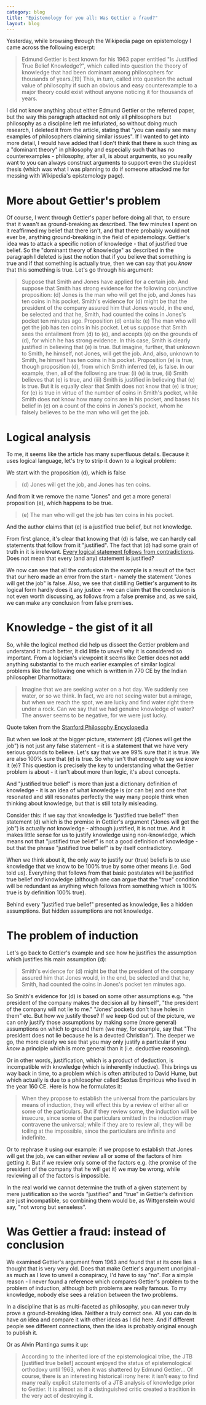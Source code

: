 ```yaml
---
category: blog
title: "Epistemology for you all: Was Gettier a fraud?"
layout: blog
---
```


Yesterday, while browsing through the Wikipedia page on epistemology I came across the following excerpt:

> Edmund Gettier is best known for his 1963 paper entitled "Is Justified True Belief Knowledge?", which called into question the theory of knowledge that had been dominant among philosophers for thousands of years.[19] This, in turn, called into question the actual value of philosophy if such an obvious and easy counterexample to a major theory could exist without anyone noticing it for thousands of years.

I did not know anything about either Edmund Gettier or the referred paper, but the way this paragraph attacked not only all philosophers but philosophy as a discipline left me infuriated, so without doing much research, I deleted it from the article, stating that "you can easily see many examples of philosophers claiming similar issues". If I wanted to get into more detail, I would have added that I don't think that there is such thing as a "dominant theory" in philosophy and especially such that has no counterexamples - philosophy, after all, is about arguments, so you really want to you can always construct arguments to support even the stupidest thesis (which was what I was planning to do if someone attacked me for messing with Wikipedia's epistemology page).

<!--more-->

More about Gettier's problem
===

Of course, I went through Gettier's paper before doing all that, to ensure that it wasn't as ground-breaking as described. The few minutes I spent on it reaffirmed my belief that there isn't, and that there probably would not ever be, anything ground-breaking in the field of epistemology. Gettier's idea was to attack a specific notion of knowledge - that of justified true belief. So the "dominant theory of knowledge" as described in the paragraph I deleted is just the notion that if you believe that something is true and if that something is actually true, then we can say that you *know* that this something is true. Let's go through his argument: 

> Suppose that Smith and Jones have applied for a certain job. And suppose that Smith has strong evidence for the following conjunctive proposition: (d) Jones is the man who will get the job, and Jones has ten coins in his pocket.
> Smith's evidence for (d) might be that the president of the company assured him that Jones would, in the end, be selected and that he, Smith, had counted the coins in Jones's pocket ten minutes ago. Proposition (d) entails: (e) The man who will get the job has ten coins in his pocket.
> Let us suppose that Smith sees the entailment from (d) to (e), and accepts (e) on the grounds of (d), for which he has strong evidence. In this case, Smith is clearly justified in believing that (e) is true.
> But imagine, further, that unknown to Smith, he himself, not Jones, will get the job. And, also, unknown to Smith, he himself has ten coins in his pocket. Proposition (e) is true, though proposition (d), from which Smith inferred (e), is false. In our example, then, all of the following are true: (i) (e) is true, (ii) Smith believes that (e) is true, and (iii) Smith is justified in believing that (e) is true. But it is equally clear that Smith does not know that (e) is true; for (e) is true in virtue of the number of coins in Smith's pocket, while Smith does not know how many coins are in his pocket, and bases his belief in (e) on a count of the coins in Jones's pocket, whom he falsely believes to be the man who will get the job.

Logical analysis
===

To me, it seems like the article has many superfluous details. Because it uses logical language, let's try to strip it down to a logical problem:

We start with the proposition (d), which is false

> (d) Jones will get the job, and Jones has ten coins. 

And from it we remove the name "Jones" and get a more general proposition (e), which happens to be true.

> (e) The man who will get the job has ten coins in his pocket. 

And the author claims that (e) is a justified true belief, but not knowledge.

From first glance, it's clear that knowing that (d) is false, we can hardly call statements that follow from it "justified". The fact that (d) had some grain of truth in it is irrelevant. [Every logical statement follows from contradictions](https://en.wikipedia.org/wiki/Principle_of_explosion). Does not mean that every (and any) statement is justified?

We now can see that all the confusion in the example is a result of the fact that our hero made an error from the start - namely the statement "Jones will get the job" is false. Also, we see that distilling Gettier's argument to its logical form hardly does it any justice -  we can claim that the conclusion is not even worth discussing, as follows from a false premise and, as we said, we can make any conclusion from false premises. 

Knowledge - the gist of it all
===

So, while the logical method did help us dissect the Gettier problem and understand it much better, it did little to unveil why it is considered so important. From a logician's viewpoint it seems like Gettier does not add anything substantial to the much earlier examples of similar logical problems like the following one which is written in 770 CE by the Indian philosopher Dharmottara:

> Imagine that we are seeking water on a hot day. We suddenly see water, or so we think. In fact, we are not seeing water but a mirage, but when we reach the spot, we are lucky and find water right there under a rock. Can we say that we had genuine knowledge of water? The answer seems to be negative, for we were just lucky.

Quote taken from the [Stanford Philosophy Encyclopedia](https://plato.stanford.edu/archives/sum2018/entries/knowledge-analysis/)

But when we look at the bigger picture, statement (d) ("Jones will get the job") is not just any false statement - it is a statement that we have very serious grounds to believe. Let's say that we are 99% sure that it is true. We are also 100% sure that (e) is true. So why isn't that enough to say we *know* it (e)? This question is precisely the key to understanding what the Gettier problem is about - it isn't about more than logic, it's about concepts. 

And "justified true belief" is more than just a dictionary definition of knowledge - it is an idea of what knowledge is (or can be) and one that resonated and still resonates perfectly the way many people think when thinking about knowledge, but that is still totally misleading. 

Consider this: if we say that knowledge is "justified true belief" then statement (d) which is the premise in Gettier's argument ("Jones will get the job") is actually *not* knowledge - although justified, it is not true. And it makes little sense for us to justify knowledge using non-knowledge, which means not that "justified true belief" is not a good definition of knowledge - but that the phrase "justified true belief" is by itself contradictory.

When we think about it, the only way to justify our (true) beliefs is to use knowledge that we know to be 100% true by some other means (i.e. God told us). Everything that follows from that basic postulates will be justified true belief *and* knowledge (although one can argue that the "true" condition will be redundant as anything which follows from something which is 100% true is by definition 100% true). 

Behind every "justified true belief" presented as knowledge, lies a hidden assumptions. But hidden assumptions are not knowledge.

The problem of induction
===

Let's go back to Gettier's example and see how he justifies the assumption which justifies his main assumption (d):

> Smith's evidence for (d) might be that the president of the company assured him that Jones would, in the end, be selected and that he, Smith, had counted the coins in Jones's pocket ten minutes ago.

So Smith's evidence for (d) is based on some other assumptions e.g. "the president of the company makes the decision all by himself", "the president of the company will not lie to me." "Jones' pockets don't have holes in them" etc. But how we justify those? If we keep God out of the picture, we can only justify those assumptions by making some (more general) assumptions on which to ground them (we may, for example, say that "The president does not lie because he is a devoted Christian"). The deeper we go, the more clearly we see that you may only justify a particular if you *know* a principle which is more general than it (i.e. deductive reasoning).

Or in other words, justification, which is a product of deduction, is incompatible with knowledge (which is inherently inductive). This brings us way back in time, to a problem which is often attributed to David Hume, but which actually is due to a philosopher called Sextus Empiricus who lived in the year 160 CE. Here is how he formulates it:

> When they propose to establish the universal from the particulars by means of induction, they will effect this by a review of either all or some of the particulars. But if they review some, the induction will be insecure, since some of the particulars omitted in the induction may contravene the universal; while if they are to review all, they will be toiling at the impossible, since the particulars are infinite and indefinite.

Or to rephrase it using our example: if we propose to establish that Jones will get the job, we can either review all or some of the factors of him getting it. But if we review only some of the factors e.g. (the promise of the president of the company that he will get it) we may be wrong, while reviewing all of the factors is impossible. 

In the real world we cannot determine the truth of a given statement by mere justification so the words "justified" and "true" in Gettier's definition are just incompatible, so combining them would be, as Wittgenstein would say, "not wrong but senseless".

Was Gettier a fraud: instead of conclusion
===

We examined Gettier's argument from 1963 and found that at its core lies a thought that is very very old. Does that make Gettier's argument unoriginal - as much as I love to unveil a conspiracy, I'd have to say "no". For a simple reason - I never found a reference which compares Gettier's problem to the problem of induction, although both problems are really famous. To my knowledge, nobody else sees a relation between the two problems.

In a discipline that is as multi-faceted as philosophy, you can never truly prove a ground-breaking idea. Neither a truly correct one. All you can do is have *an* idea and compare it with other ideas as I did here. And if different people see different connections, then the idea is probably original enough to publish it.

Or as Alvin Plantinga sums it up: 

> According to the inherited lore of the epistemological tribe, the JTB [justified true belief] account enjoyed the status of epistemological orthodoxy until 1963, when it was shattered by Edmund Gettier... Of course, there is an interesting historical irony here: it isn't easy to find many really explicit statements of a JTB analysis of knowledge prior to Gettier. It is almost as if a distinguished critic created a tradition in the very act of destroying it.
